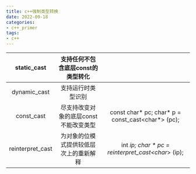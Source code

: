 ```yaml
---
title: c++强制类型转换
date: 2022-09-18
categories:
- c++_primer
tags:
- c++
---
```



|   static_cast    |   支持任何不包含底层const的类型转化    |                                                    |
| :--------------: | :------------------------------------: | :------------------------------------------------: |
|   dynamic_cast   |           支持运行时类型识别           |                                                    |
|    const_cast    | 尽支持改变对象的底层const 不能改变类型 | const char* pc; char* p = const_cast<char*> (pc);  |
| reinterpret_cast | 为对象的位模式提供较低层次上的重新解释 | int *ip; char * pc = reinterpret_cast<char*> (ip); |

<!-- more -->

